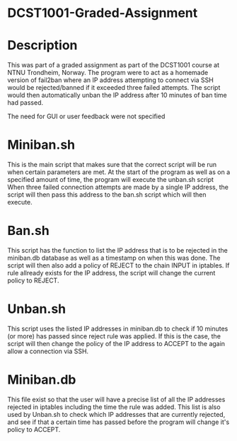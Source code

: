 
# DCST1001-Graded-Assignment


# Description

  This was part of a graded assignment as part of the DCST1001 course at NTNU Trondheim, Norway.
  The program were to act as a homemade version of fail2ban where an IP address attempting to connect via SSH would be rejected/banned
    if it exceeded three failed attempts.
  The script would then automatically unban the IP address after 10 minutes of ban time had passed.

  The need for GUI or user feedback were not specified

###

# Miniban.sh

  This is the main script that makes sure that the correct script will be run when certain parameters are met.
  At the start of the program as well as on a specified amount of time, the program will execute the unban.sh script
  When three failed connection attempts are made by a single IP address, the script will then pass this address to the ban.sh script which will then execute.

###

# Ban.sh

  This script has the function to list the IP address that is to be rejected in the miniban.db database as well as a timestamp on when this was done.
  The script will then also add a policy of REJECT to the chain INPUT in iptables.
  If rule allready exists for the IP address, the script will change the current policy to REJECT.

###

# Unban.sh

  This script uses the listed IP addresses in miniban.db to check if 10 minutes (or more) has passed since reject rule was applied.
  If this is the case, the script will then change the policy of the IP address to ACCEPT to the again allow a connection via SSH.

###

# Miniban.db

  This file exist so that the user will have a precise list of all the IP addresses rejected in iptables including the time the rule was added.
  This list is also used by Unban.sh to check which IP addresses that are currently rejected, and see if that a certain time has passed before the program will change it's policy to ACCEPT.
